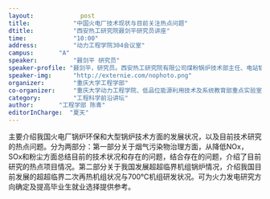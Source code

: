 ```yaml
---
layout: 			post
title:       	  "中国火电厂技术现状与目前关注热点问题"
dtitle:      	  "西安热工研究院聂剑平研究员讲座"
time: 		  	  "10:00"
address:	  	  "动力工程学院304会议室"
campus:	  	  "A"
speaker:	   	  "聂剑平 研究员"
speaker-profile: "聂剑平，研究员。西安热工研究院有限公司煤粉锅炉技术部主任、电站锅炉煤清洁燃烧国家工程研究中心常务副主任、国家能源清洁高效火力发电技术研发中心常务副主任、陕西省工程热物理学会常务理事。硕士研究生导师，博士后工作站合作导师。"
speaker-img:	  "http://externie.com/nophoto.png"
organizer:		  "重庆大学工程学部"
co-organizer:	  "重庆大学动力工程学院、低品位能源利用技术及系统教育部重点实验室"
category:		  "工程科学前沿讲坛"
author:		  "工程学部 陈青"
editorInCharge:  "夏天"
---
```

主要介绍我国火电厂锅炉环保和大型锅炉技术方面的发展状况，以及目前技术研究的热点问题。分为两部分：第一部分关于烟气污染物治理方面，从降低NOx，SOx和粉尘方面总结目前的技术状况和存在的问题，结合存在的问题，介绍了目前研究的热点项目情况。第二部分关于我国发展超超临界机组锅炉情况，介绍我国目前发展的超超临界二次再热机组状况与700℃机组研发状况。可为火力发电研究方向确定及提高毕业生就业选择提供参考。
